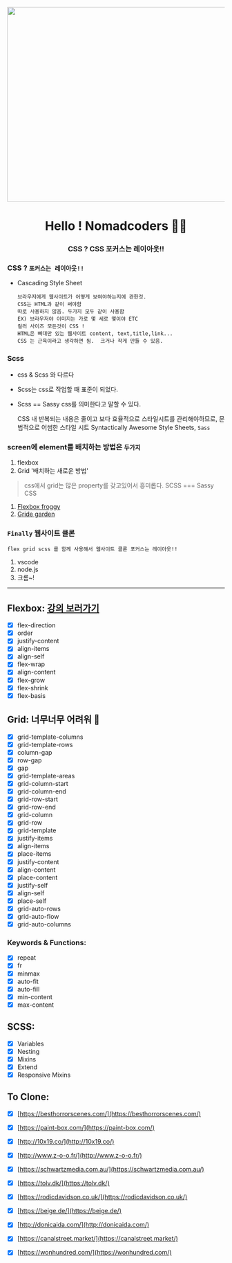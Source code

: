 
<p align="center">
  <img src="https://user-images.githubusercontent.com/110442250/203669997-d092ac14-f693-4779-a986-0bae717fcf56.png" height="450" width="600">
  <h1 align="center">Hello ! Nomadcoders 👨‍💻</h1>
  <h3 align="center"> CSS ? CSS 포커스는 레이아웃!!<h3>
</p>

### CSS ?  `포커스는 레이아웃!!` 

 - Cascading Style Sheet

       브라우저에게 웹사이트가 어떻게 보여야하는지에 관한것.
       CSS는 HTML과 같이 써야함 
       따로 사용하지 않음. 두가지 모두 같이 사용함 
       EX) 브라우저야 이미지는 가로 몇 세로 몇이야 ETC
       컬러 사이즈 모든것이 CSS ! 
       HTML은 뼈대만 있는 웹사이트 content, text,title,link...
       CSS 는 근육이라고 생각하면 됨.  크거나 작게 만들 수 있음.
       
### Scss 

 - css & Scss 와 다르다 
 - Scss는 css로 작업할 때 표준이 되었다. 
 - Scss == Sassy css를 의미한다고 말할 수 있다.

      CSS 내 반복되는 내용은 줄이고 보다 효율적으로 스타일시트를 관리해야하므로,
      문법적으로 어썸한 스타일 시트 Syntactically Awesome Style Sheets,
      ` Sass `

### screen에 element를 배치하는 방법은 `두가지`

  1. flexbox 
  2. Grid '배치하는 새로운 방법'

   > css에서 grid는 많은 property를 갖고있어서 흥미롭다. SCSS === Sassy CSS

1. [Flexbox froggy](https://flexboxfroggy.com/#ko)
2. [Gride garden](https://cssgridgarden.com/#ko)

### `Finally` 웹사이트 클론 

    flex grid scss 를 함께 사용해서 웹사이트 클론 포커스는 레이아웃!! 




1. vscode 
2. node.js 
3. 크롬~! 

<hr>

## Flexbox: [강의 보러가기](https://nomadcoders.co/css-layout-masterclass)

- [x] flex-direction
- [x] order
- [x] justify-content
- [x] align-items
- [x] align-self
- [x] flex-wrap
- [x] align-content
- [x] flex-grow
- [x] flex-shrink
- [x] flex-basis

## Grid: 너무너무 어려워 🥲

- [x] grid-template-columns
- [x] grid-template-rows
- [x] column-gap
- [x] row-gap
- [x] gap
- [x] grid-template-areas
- [x] grid-column-start
- [x] grid-column-end
- [x] grid-row-start
- [x] grid-row-end
- [x] grid-column
- [x] grid-row
- [x] grid-template
- [x] justify-items
- [x] align-items
- [x] place-items
- [x] justify-content
- [x] align-content
- [x] place-content
- [x] justify-self
- [x] align-self
- [x] place-self
- [x] grid-auto-rows
- [x] grid-auto-flow
- [x] grid-auto-columns

### Keywords & Functions:

- [x] repeat
- [x] fr
- [x] minmax
- [x] auto-fit
- [x] auto-fill
- [x] min-content
- [x] max-content

## SCSS:

- [x] Variables
- [x] Nesting
- [x] Mixins
- [x] Extend
- [x] Responsive Mixins

## To Clone:

- [x] [https://besthorrorscenes.com/](https://besthorrorscenes.com/)
- [x] [https://paint-box.com/](https://paint-box.com/)
- [x] [http://10x19.co/](http://10x19.co/)
- [x] [http://www.z-o-o.fr/](http://www.z-o-o.fr/)
- [x] [https://schwartzmedia.com.au/](https://schwartzmedia.com.au/)
- [x] [https://tolv.dk/](https://tolv.dk/)
- [x] [https://rodicdavidson.co.uk/](https://rodicdavidson.co.uk/)
- [x] [https://beige.de/](https://beige.de/)
- [x] [http://donicaida.com/](http://donicaida.com/)
- [x] [https://canalstreet.market/](https://canalstreet.market/)
- [x] [https://wonhundred.com/](https://wonhundred.com/)





